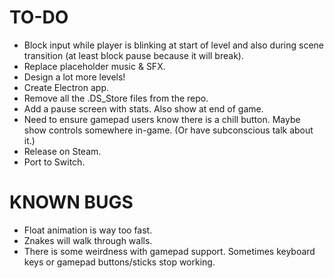 # TO-DO
* Block input while player is blinking at start of level and also during scene transition (at least block pause because it will break).
* Replace placeholder music & SFX.
* Design a lot more levels!
* Create Electron app.
* Remove all the .DS_Store files from the repo.
* Add a pause screen with stats. Also show at end of game.
* Need to ensure gamepad users know there is a chill button. Maybe show controls somewhere in-game. (Or have subconscious talk about it.)
* Release on Steam.
* Port to Switch.

# KNOWN BUGS
* Float animation is way too fast.
* Znakes will walk through walls.
* There is some weirdness with gamepad support. Sometimes keyboard keys or gamepad buttons/sticks stop working.
